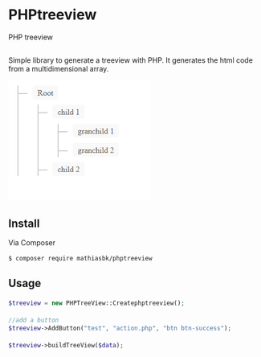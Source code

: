 # PHPtreeview
PHP treeview

##
Simple library to generate a treeview with PHP.
It generates the html code from a multidimensional array.

![Image](Screenshot.png)

## Install

Via Composer

``` bash
$ composer require mathiasbk/phptreeview
```

## Usage

``` php
$treeview = new PHPTreeView::Createphptreeview();

//add a button
$treeview->AddButton("test", "action.php", "btn btn-success");

$treeview->buildTreeView($data);
```